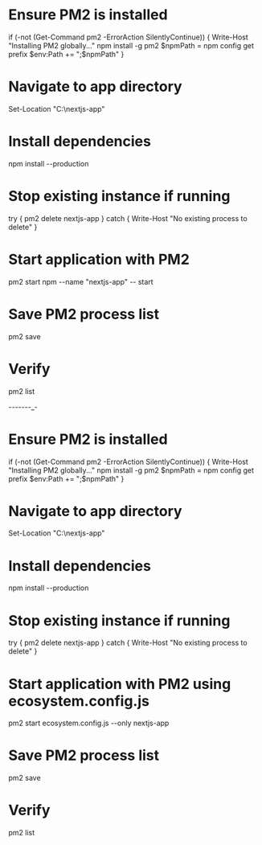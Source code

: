 # Ensure PM2 is installed
if (-not (Get-Command pm2 -ErrorAction SilentlyContinue)) {
    Write-Host "Installing PM2 globally..."
    npm install -g pm2
    $npmPath = npm config get prefix
    $env:Path += ";$npmPath"
}

# Navigate to app directory
Set-Location "C:\nextjs-app"

# Install dependencies
npm install --production

# Stop existing instance if running
try { pm2 delete nextjs-app } catch { Write-Host "No existing process to delete" }

# Start application with PM2
pm2 start npm --name "nextjs-app" -- start

# Save PM2 process list
pm2 save

# Verify
pm2 list


-_-_-_-_-_-_-_-

# Ensure PM2 is installed
if (-not (Get-Command pm2 -ErrorAction SilentlyContinue)) {
    Write-Host "Installing PM2 globally..."
    npm install -g pm2
    $npmPath = npm config get prefix
    $env:Path += ";$npmPath"
}

# Navigate to app directory
Set-Location "C:\nextjs-app"

# Install dependencies
npm install --production

# Stop existing instance if running
try {
    pm2 delete nextjs-app
} catch {
    Write-Host "No existing process to delete"
}

# Start application with PM2 using ecosystem.config.js
pm2 start ecosystem.config.js --only nextjs-app

# Save PM2 process list
pm2 save

# Verify
pm2 list

